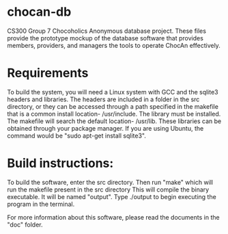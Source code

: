 # chocan-db
CS300 Group 7 Chocoholics Anonymous database project. 
These files provide the prototype mockup of the database software that provides members, providers, and managers the tools to operate ChocAn effectively.

# Requirements
To build the system, you will need a Linux system with GCC and the sqlite3 headers and libraries. The headers are included in a folder in the src directory, or they can be accessed through a path specified in the makefile that is a common install location- /usr/include. The library must be installed. The makefile will search the default location- /usr/lib. These libraries can be obtained through your package manager. If you are using Ubuntu, the command would be "sudo apt-get install sqlite3".

# Build instructions:
To build the software, enter the src directory.
Then run "make" which will run the makefile present in the src directory
This will compile the binary executable.
It will be named "output". Type ./output to begin executing the program in the terminal.

For more information about this software, please read the documents in the "doc" folder.
